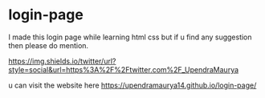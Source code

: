 # login-page
I made this login page while learning html css 
but if u find any suggestion then please do mention.

https://img.shields.io/twitter/url?style=social&url=https%3A%2F%2Ftwitter.com%2F_UpendraMaurya


u can visit the website here 
https://upendramaurya14.github.io/login-page/